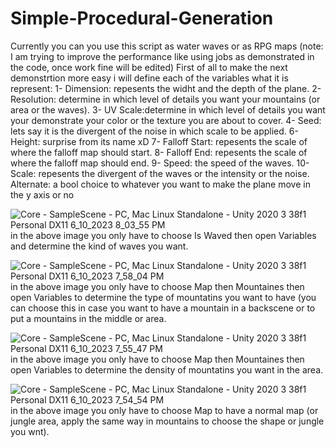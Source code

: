 # Simple-Procedural-Generation
Currently you can you use this script as water waves or as RPG maps (note: I am trying to improve the performance like using jobs as demonstrated in the code, once work fine will be edited)
First of all to make the next demonstrtion more easy i will define each of the variables what it is represent: 1- Dimension: repesents the widht and the depth of the plane. 2- Resolution: determine in which level of details you want your mountains (or area or the waves). 3- UV Scale:determine in which level of details you want your demonstrate your color or the texture you are about to cover. 4- Seed: lets say it is the divergent of the noise in which scale to be applied.   6- Height: surprise from its name xD 7- Falloff Start: repesents the scale of where the falloff map should start. 8- Falloff End: repesents the scale of where the falloff map should end. 9- Speed: the speed of the waves. 10- Scale: repesents the divergent of the waves or the intensity or the noise. Alternate: a bool choice to whatever you want to make the plane move in the y axis or no 

![Core - SampleScene - PC, Mac   Linux Standalone - Unity 2020 3 38f1 Personal _DX11_ 6_10_2023 8_03_55 PM](https://github.com/T3Dious/Simple-Procedural-Generation/assets/104497364/623b6907-c026-44e0-8428-ef950d9f7ed9)
in the above image you only have to choose Is Waved then open Variables and determine the kind of waves you want.

![Core - SampleScene - PC, Mac   Linux Standalone - Unity 2020 3 38f1 Personal _DX11_ 6_10_2023 7_58_04 PM](https://github.com/T3Dious/Simple-Procedural-Generation/assets/104497364/05d739cd-92aa-4df7-bc91-da1c162a3b5c)
in the above image you only have to choose Map then Mountaines then open Variables to determine the type of mountatins you want to have (you can choose this in case you want to have a mountain in a backscene or to put a mountains in the middle or area.

![Core - SampleScene - PC, Mac   Linux Standalone - Unity 2020 3 38f1 Personal _DX11_ 6_10_2023 7_55_47 PM](https://github.com/T3Dious/Simple-Procedural-Generation/assets/104497364/f5da8d47-7d8a-4da5-9a53-886da522390d)
in the above image you only have to choose Map then Mountaines then open Variables to determine the density of mountatins you want in the area.

![Core - SampleScene - PC, Mac   Linux Standalone - Unity 2020 3 38f1 Personal _DX11_ 6_10_2023 7_54_54 PM](https://github.com/T3Dious/Simple-Procedural-Generation/assets/104497364/115809ad-a9eb-42f8-a312-81b5d5978673)
in the above image you only have to choose Map to have a normal map (or jungle area, apply the same way in mountains to choose the shape or jungle you wnt).


